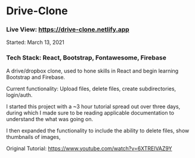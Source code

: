 # Drive-Clone

### Live View: https://drive-clone.netlify.app

Started: March 13, 2021

### Tech Stack: React, Bootstrap, Fontawesome, Firebase

A drive/dropbox clone, used to hone skills in React and begin learning Bootstrap and Firebase.

Current functionality: Upload files, delete files, create subdirectories, login/auth.

I started this project with a ~3 hour tutorial spread out over three days, during which I made sure to be reading applicable documentation to understand the what was going on.

I then expanded the functionality to include the ability to delete files, show thumbnails of images,

Original Tutorial:
https://www.youtube.com/watch?v=6XTRElVAZ9Y
